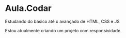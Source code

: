 # Aula.Codar
Estudando do básico até o avançado de HTML, CSS e JS

Estou atualmente criando um projeto com responsividade.
